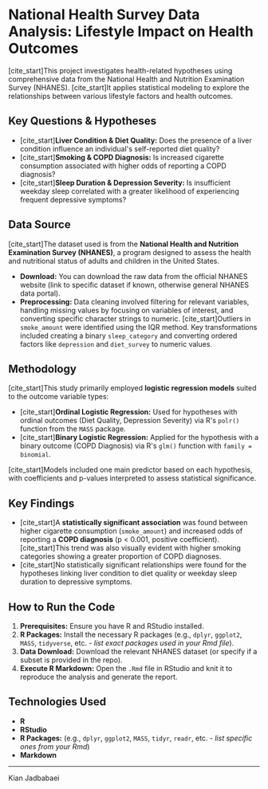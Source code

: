 # National Health Survey Data Analysis: Lifestyle Impact on Health Outcomes

[cite_start]This project investigates health-related hypotheses using comprehensive data from the National Health and Nutrition Examination Survey (NHANES).  [cite_start]It applies statistical modeling to explore the relationships between various lifestyle factors and health outcomes. 

## Key Questions & Hypotheses

* [cite_start]**Liver Condition & Diet Quality:** Does the presence of a liver condition influence an individual's self-reported diet quality? 
* [cite_start]**Smoking & COPD Diagnosis:** Is increased cigarette consumption associated with higher odds of reporting a COPD diagnosis? 
* [cite_start]**Sleep Duration & Depression Severity:** Is insufficient weekday sleep correlated with a greater likelihood of experiencing frequent depressive symptoms? 

## Data Source

[cite_start]The dataset used is from the **National Health and Nutrition Examination Survey (NHANES)**, a program designed to assess the health and nutritional status of adults and children in the United States. 

* **Download:** You can download the raw data from the official NHANES website (link to specific dataset if known, otherwise general NHANES data portal).
* **Preprocessing:** Data cleaning involved filtering for relevant variables, handling missing values by focusing on variables of interest, and converting specific character strings to numeric. [cite_start]Outliers in `smoke_amount` were identified using the IQR method.  Key transformations included creating a binary `sleep_category` and converting ordered factors like `depression` and `diet_survey` to numeric values. 

## Methodology

[cite_start]This study primarily employed **logistic regression models** suited to the outcome variable types: 

* [cite_start]**Ordinal Logistic Regression:** Used for hypotheses with ordinal outcomes (Diet Quality, Depression Severity) via R's `polr()` function from the `MASS` package. 
* [cite_start]**Binary Logistic Regression:** Applied for the hypothesis with a binary outcome (COPD Diagnosis) via R's `glm()` function with `family = binomial`. 

[cite_start]Models included one main predictor based on each hypothesis, with coefficients and p-values interpreted to assess statistical significance. 

## Key Findings

* [cite_start]A **statistically significant association** was found between higher cigarette consumption (`smoke_amount`) and increased odds of reporting a **COPD diagnosis** (p < 0.001, positive coefficient).  [cite_start]This trend was also visually evident with higher smoking categories showing a greater proportion of COPD diagnoses. 
* [cite_start]No statistically significant relationships were found for the hypotheses linking liver condition to diet quality or weekday sleep duration to depressive symptoms. 

## How to Run the Code

1.  **Prerequisites:** Ensure you have R and RStudio installed.
2.  **R Packages:** Install the necessary R packages (e.g., `dplyr`, `ggplot2`, `MASS`, `tidyverse`, etc. - *list exact packages used in your Rmd file*).
3.  **Data Download:** Download the relevant NHANES dataset (or specify if a subset is provided in the repo).
4.  **Execute R Markdown:** Open the `.Rmd` file in RStudio and knit it to reproduce the analysis and generate the report.

## Technologies Used

* **R**
* **RStudio**
* **R Packages:** (e.g., `dplyr`, `ggplot2`, `MASS`, `tidyr`, `readr`, etc. - *list specific ones from your Rmd*)
* **Markdown**

---

Kian Jadbabaei
